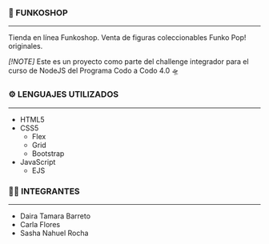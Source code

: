 ### 🚀 FUNKOSHOP
***
Tienda en línea Funkoshop. Venta de figuras coleccionables Funko Pop! originales.

_[!NOTE]_
Este es un proyecto como parte del challenge integrador para el curso de NodeJS del Programa Codo a Codo 4.0 🛸

### ⚙️ LENGUAJES UTILIZADOS
***
- HTML5 
- CSS5
  - Flex
  - Grid
  - Bootstrap
- JavaScript
  - EJS


### 👨‍💻 INTEGRANTES
***
- Daira	Tamara Barreto
- Carla	Flores
- Sasha Nahuel	Rocha


